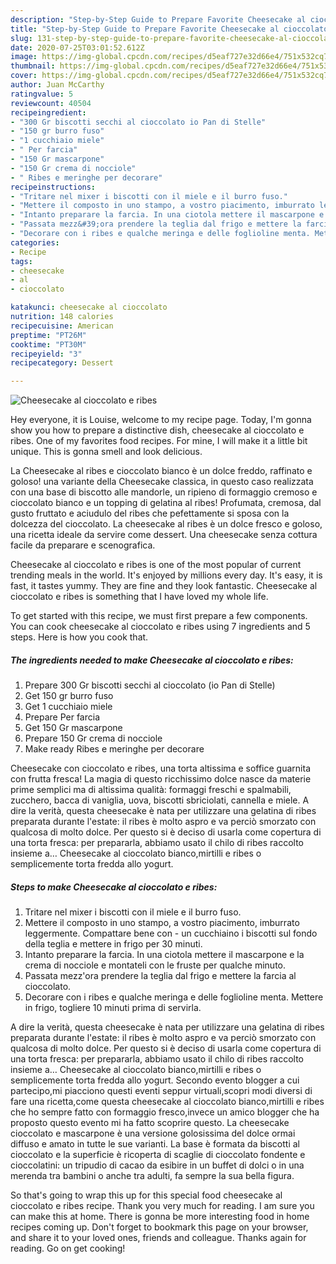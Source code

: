 ```yaml
---
description: "Step-by-Step Guide to Prepare Favorite Cheesecake al cioccolato e ribes"
title: "Step-by-Step Guide to Prepare Favorite Cheesecake al cioccolato e ribes"
slug: 131-step-by-step-guide-to-prepare-favorite-cheesecake-al-cioccolato-e-ribes
date: 2020-07-25T03:01:52.612Z
image: https://img-global.cpcdn.com/recipes/d5eaf727e32d66e4/751x532cq70/cheesecake-al-cioccolato-e-ribes-recipe-main-photo.jpg
thumbnail: https://img-global.cpcdn.com/recipes/d5eaf727e32d66e4/751x532cq70/cheesecake-al-cioccolato-e-ribes-recipe-main-photo.jpg
cover: https://img-global.cpcdn.com/recipes/d5eaf727e32d66e4/751x532cq70/cheesecake-al-cioccolato-e-ribes-recipe-main-photo.jpg
author: Juan McCarthy
ratingvalue: 5
reviewcount: 40504
recipeingredient:
- "300 Gr biscotti secchi al cioccolato io Pan di Stelle"
- "150 gr burro fuso"
- "1 cucchiaio miele"
- " Per farcia"
- "150 Gr mascarpone"
- "150 Gr crema di nocciole"
- " Ribes e meringhe per decorare"
recipeinstructions:
- "Tritare nel mixer i biscotti con il miele e il burro fuso."
- "Mettere il composto in uno stampo, a vostro piacimento, imburrato leggermente. Compattare bene con  un cucchiaino i biscotti sul fondo della teglia e mettere in frigo per 30 minuti."
- "Intanto preparare la farcia. In una ciotola mettere il mascarpone e la crema di nocciole e montateli con le fruste per qualche minuto."
- "Passata mezz&#39;ora prendere la teglia dal frigo e mettere la farcia al cioccolato."
- "Decorare con i ribes e qualche meringa e delle foglioline menta. Mettere in frigo, togliere 10 minuti prima di servirla."
categories:
- Recipe
tags:
- cheesecake
- al
- cioccolato

katakunci: cheesecake al cioccolato 
nutrition: 148 calories
recipecuisine: American
preptime: "PT26M"
cooktime: "PT30M"
recipeyield: "3"
recipecategory: Dessert

---
```



![Cheesecake al cioccolato e ribes](https://img-global.cpcdn.com/recipes/d5eaf727e32d66e4/751x532cq70/cheesecake-al-cioccolato-e-ribes-recipe-main-photo.jpg)

Hey everyone, it is Louise, welcome to my recipe page. Today, I'm gonna show you how to prepare a distinctive dish, cheesecake al cioccolato e ribes. One of my favorites food recipes. For mine, I will make it a little bit unique. This is gonna smell and look delicious.

La Cheesecake al ribes e cioccolato bianco è un dolce freddo, raffinato e goloso! una variante della Cheesecake classica, in questo caso realizzata con una base di biscotto alle mandorle, un ripieno di formaggio cremoso e cioccolato bianco e un topping di gelatina al ribes! Profumata, cremosa, dal gusto fruttato e aciudulo del ribes che pefettamente si sposa con la dolcezza del cioccolato. La cheesecake al ribes è un dolce fresco e goloso, una ricetta ideale da servire come dessert. Una cheesecake senza cottura facile da preparare e scenografica.

Cheesecake al cioccolato e ribes is one of the most popular of current trending meals in the world. It's enjoyed by millions every day. It's easy, it is fast, it tastes yummy. They are fine and they look fantastic. Cheesecake al cioccolato e ribes is something that I have loved my whole life.


To get started with this recipe, we must first prepare a few components. You can cook cheesecake al cioccolato e ribes using 7 ingredients and 5 steps. Here is how you cook that.

<!--inarticleads1-->

##### The ingredients needed to make Cheesecake al cioccolato e ribes:

1. Prepare 300 Gr biscotti secchi al cioccolato (io Pan di Stelle)
1. Get 150 gr burro fuso
1. Get 1 cucchiaio miele
1. Prepare  Per farcia
1. Get 150 Gr mascarpone
1. Prepare 150 Gr crema di nocciole
1. Make ready  Ribes e meringhe per decorare


Cheesecake con cioccolato e ribes, una torta altissima e soffice guarnita con frutta fresca! La magia di questo ricchissimo dolce nasce da materie prime semplici ma di altissima qualità: formaggi freschi e spalmabili, zucchero, bacca di vaniglia, uova, biscotti sbriciolati, cannella e miele. A dire la verità, questa cheesecake è nata per utilizzare una gelatina di ribes preparata durante l&#39;estate: il ribes è molto aspro e va perciò smorzato con qualcosa di molto dolce. Per questo si è deciso di usarla come copertura di una torta fresca: per prepararla, abbiamo usato il chilo di ribes raccolto insieme a… Cheesecake al cioccolato bianco,mirtilli e ribes o semplicemente torta fredda allo yogurt. 

<!--inarticleads2-->

##### Steps to make Cheesecake al cioccolato e ribes:

1. Tritare nel mixer i biscotti con il miele e il burro fuso.
1. Mettere il composto in uno stampo, a vostro piacimento, imburrato leggermente. Compattare bene con  - un cucchiaino i biscotti sul fondo della teglia e mettere in frigo per 30 minuti.
1. Intanto preparare la farcia. In una ciotola mettere il mascarpone e la crema di nocciole e montateli con le fruste per qualche minuto.
1. Passata mezz&#39;ora prendere la teglia dal frigo e mettere la farcia al cioccolato.
1. Decorare con i ribes e qualche meringa e delle foglioline menta. Mettere in frigo, togliere 10 minuti prima di servirla.


A dire la verità, questa cheesecake è nata per utilizzare una gelatina di ribes preparata durante l&#39;estate: il ribes è molto aspro e va perciò smorzato con qualcosa di molto dolce. Per questo si è deciso di usarla come copertura di una torta fresca: per prepararla, abbiamo usato il chilo di ribes raccolto insieme a… Cheesecake al cioccolato bianco,mirtilli e ribes o semplicemente torta fredda allo yogurt. Secondo evento blogger a cui partecipo,mi piacciono questi eventi seppur virtuali,scopri modi diversi di fare una ricetta,come questa cheesecake al cioccolato bianco,mirtilli e ribes che ho sempre fatto con formaggio fresco,invece un amico blogger che ha proposto questo evento mi ha fatto scoprire questo. La cheesecake cioccolato e mascarpone è una versione golosissima del dolce ormai diffuso e amato in tutte le sue varianti. La base è formata da biscotti al cioccolato e la superficie è ricoperta di scaglie di cioccolato fondente e cioccolatini: un tripudio di cacao da esibire in un buffet di dolci o in una merenda tra bambini o anche tra adulti, fa sempre la sua bella figura. 

So that's going to wrap this up for this special food cheesecake al cioccolato e ribes recipe. Thank you very much for reading. I am sure you can make this at home. There is gonna be more interesting food in home recipes coming up. Don't forget to bookmark this page on your browser, and share it to your loved ones, friends and colleague. Thanks again for reading. Go on get cooking!
